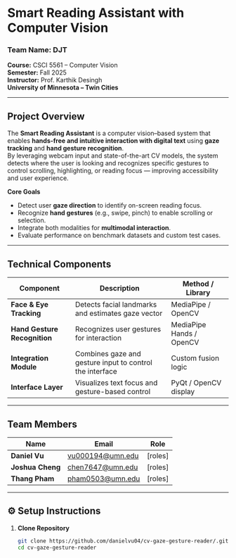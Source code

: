 # Smart Reading Assistant with Computer Vision

### Team Name: DJT

**Course:** CSCI 5561 – Computer Vision  
**Semester:** Fall 2025  
**Instructor:** Prof. Karthik Desingh  
**University of Minnesota – Twin Cities**

---

## Project Overview
The **Smart Reading Assistant** is a computer vision–based system that enables **hands-free and intuitive interaction with digital text** using **gaze tracking** and **hand gesture recognition**.  
By leveraging webcam input and state-of-the-art CV models, the system detects where the user is looking and recognizes specific gestures to control scrolling, highlighting, or reading focus — improving accessibility and user experience.

**Core Goals**
- Detect user **gaze direction** to identify on-screen reading focus.  
- Recognize **hand gestures** (e.g., swipe, pinch) to enable scrolling or selection.  
- Integrate both modalities for **multimodal interaction**.  
- Evaluate performance on benchmark datasets and custom test cases.  

---

## Technical Components
| Component | Description | Method / Library |
|------------|--------------|------------------|
| **Face & Eye Tracking** | Detects facial landmarks and estimates gaze vector | MediaPipe / OpenCV |
| **Hand Gesture Recognition** | Recognizes user gestures for interaction | MediaPipe Hands / OpenCV |
| **Integration Module** | Combines gaze and gesture input to control the interface | Custom fusion logic |
| **Interface Layer** | Visualizes text focus and gesture-based control | PyQt / OpenCV display |

---

## Team Members

| Name | Email | Role |
|------|--------|------|
| **Daniel Vu**    | vu000194@umn.edu | [roles] |
| **Joshua Cheng** | chen7647@umn.edu | [roles] |
| **Thang Pham**   | pham0503@umn.edu | [roles] |

---

## ⚙️ Setup Instructions
1. **Clone Repository**
   ```bash
   git clone https://github.com/danielvu04/cv-gaze-gesture-reader/.git
   cd cv-gaze-gesture-reader
